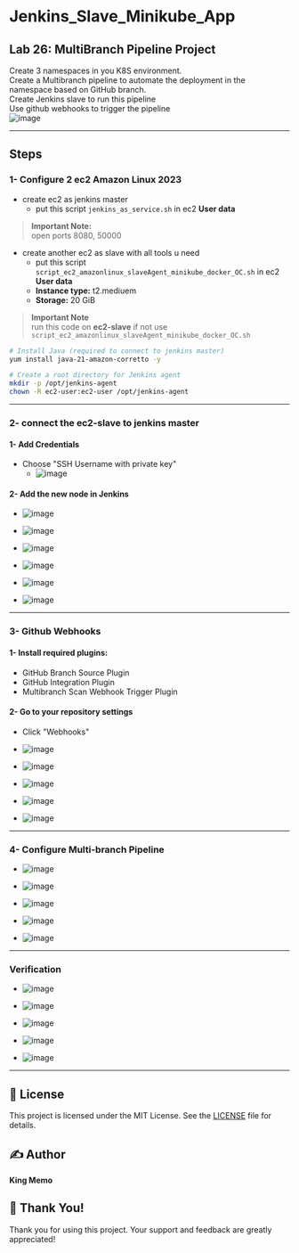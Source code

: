 # Jenkins_Slave_Minikube_App

## Lab 26: MultiBranch Pipeline Project  
Create 3 namespaces in you K8S environment.  
Create a Multibranch pipeline to automate the deployment in the namespace based on GitHub branch.  
Create Jenkins slave to run this pipeline  
Use github webhooks to trigger the pipeline  
![image](https://github.com/user-attachments/assets/88772068-f4a6-4b7b-97fa-c551c33acedb)

---

## Steps

### 1- Configure 2 ec2 Amazon Linux 2023
- create ec2 as jenkins master  
  - put this script `jenkins_as_service.sh` in ec2 **User data**
> **Important Note:**  
> open ports 8080, 50000

- create another ec2 as slave with all tools u need  
  - put this script `script_ec2_amazonlinux_slaveAgent_minikube_docker_OC.sh` in ec2 **User data**
  - **Instance type:** t2.mediuem
  - **Storage:** 20 GiB
> **Important Note**  
> run this code on **ec2-slave** if not use `script_ec2_amazonlinux_slaveAgent_minikube_docker_OC.sh`
```bash
# Install Java (required to connect to jenkins master)
yum install java-21-amazon-corretto -y

# Create a root directory for Jenkins agent
mkdir -p /opt/jenkins-agent
chown -R ec2-user:ec2-user /opt/jenkins-agent
```
---

### 2- connect the ec2-slave to jenkins master
#### 1- Add Credentials
  - Choose "SSH Username with private key"
    - ![image](https://github.com/user-attachments/assets/d7902d05-efab-4799-8fe5-3b361658c573)

#### 2- Add the new node in Jenkins
  - ![image](https://github.com/user-attachments/assets/d71a6ad3-6868-4629-bb27-d609e4cf2565)
    
  - ![image](https://github.com/user-attachments/assets/6f8b8f0c-a546-411a-8988-807fefef4a88)
    
  - ![image](https://github.com/user-attachments/assets/7eda5f67-3353-449d-b667-9e08c2cf4f1d)
    
  - ![image](https://github.com/user-attachments/assets/823ab945-f9e4-405b-8a40-664aec12cfde)
    
  - ![image](https://github.com/user-attachments/assets/23f841db-5732-4268-950a-360eb77b4f5f)
    
  - ![image](https://github.com/user-attachments/assets/e4960f75-b226-4540-94bb-12849a5f70ff)

---

### 3- Github Webhooks
#### 1- Install required plugins:
- GitHub Branch Source Plugin
- GitHub Integration Plugin
- Multibranch Scan Webhook Trigger Plugin

#### 2- Go to your repository settings
 - Click "Webhooks"
 - ![image](https://github.com/user-attachments/assets/a259bb7d-cda7-40bf-938e-a1a408c0eb83)
   
 - ![image](https://github.com/user-attachments/assets/bb66fe69-2303-456e-a27f-096584e22e06)
   
 - ![image](https://github.com/user-attachments/assets/fc9d72ca-ec19-4e1d-b695-a30493cb39c9)
   
 - ![image](https://github.com/user-attachments/assets/c50eaa1c-cc8c-423e-9d5b-dc49caffc9cc)
   
 - ![image](https://github.com/user-attachments/assets/703e90f6-18c1-47ab-8590-3fafa778aec9)

---

### 4- Configure Multi-branch Pipeline
- ![image](https://github.com/user-attachments/assets/94caf11e-646e-494d-bf78-a41d6b2112f2)

- ![image](https://github.com/user-attachments/assets/09971ee4-499d-4ef1-a245-5fa57db970c2)

- ![image](https://github.com/user-attachments/assets/7269a12c-95cb-4614-802a-1a920bd72d2c)

- ![image](https://github.com/user-attachments/assets/fc4cfcc7-24ee-4129-adb9-4859eed9aeb4)

- ![image](https://github.com/user-attachments/assets/6b564435-abf2-41b9-a4b0-325e3f3521f4)

---

### Verification
- ![image](https://github.com/user-attachments/assets/ed068255-f603-47e9-ba8b-6de8820941c4)
  
- ![image](https://github.com/user-attachments/assets/ade94e9f-21aa-400e-ba3c-de45201e19de)
  
- ![image](https://github.com/user-attachments/assets/bd289be7-bb47-49f9-bd51-ebe188a66e96)
  
- ![image](https://github.com/user-attachments/assets/c0c2a989-fbdd-4974-89e3-9e8f4ba4d0a5)
  
- ![image](https://github.com/user-attachments/assets/f0bcfc03-a35c-4e2e-a599-d5b925dd42f3)

---

## 📄 License
This project is licensed under the MIT License. See the [LICENSE](LICENSE) file for details.

## ✍️ Author
**King Memo**

## 🙏 Thank You!
Thank you for using this project. Your support and feedback are greatly appreciated!
